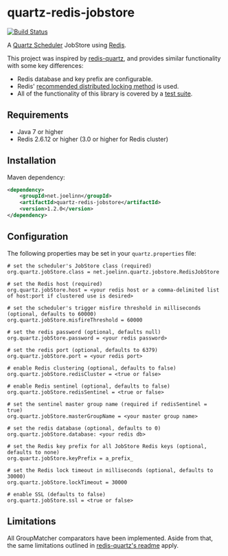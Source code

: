 quartz-redis-jobstore
=====================

[![Build Status](https://secure.travis-ci.org/jlinn/quartz-redis-jobstore.png?branch=master)](http://travis-ci.org/jlinn/quartz-redis-jobstore)

A [Quartz Scheduler](http://quartz-scheduler.org/) JobStore using [Redis](http://redis.io).

This project was inspired by [redis-quartz](https://github.com/RedisLabs/redis-quartz), and provides similar functionality with some key differences:

* Redis database and key prefix are configurable.
* Redis' [recommended distributed locking method](http://redis.io/topics/distlock) is used.
* All of the functionality of this library is covered by a [test suite](https://github.com/jlinn/quartz-redis-jobstore/tree/master/src/test/java/net/joelinn/quartz).

## Requirements
* Java 7 or higher
* Redis 2.6.12 or higher (3.0 or higher for Redis cluster)

## Installation
Maven dependency:
```xml
<dependency>
    <groupId>net.joelinn</groupId>
    <artifactId>quartz-redis-jobstore</artifactId>
    <version>1.2.0</version>
</dependency>
```

## Configuration
The following properties may be set in your `quartz.properties` file:
```
# set the scheduler's JobStore class (required)
org.quartz.jobStore.class = net.joelinn.quartz.jobstore.RedisJobStore

# set the Redis host (required)
org.quartz.jobStore.host = <your redis host or a comma-delimited list of host:port if clustered use is desired>

# set the scheduler's trigger misfire threshold in milliseconds (optional, defaults to 60000)
org.quartz.jobStore.misfireThreshold = 60000

# set the redis password (optional, defaults null)
org.quartz.jobStore.password = <your redis password>

# set the redis port (optional, defaults to 6379)
org.quartz.jobStore.port = <your redis port>

# enable Redis clustering (optional, defaults to false)
org.quartz.jobStore.redisCluster = <true or false> 

# enable Redis sentinel (optional, defaults to false)
org.quartz.jobStore.redisSentinel = <true or false>

# set the sentinel master group name (required if redisSentinel = true)
org.quartz.jobStore.masterGroupName = <your master group name>

# set the redis database (optional, defaults to 0)
org.quartz.jobStore.database: <your redis db>

# set the Redis key prefix for all JobStore Redis keys (optional, defaults to none)
org.quartz.jobStore.keyPrefix = a_prefix_

# set the Redis lock timeout in milliseconds (optional, defaults to 30000)
org.quartz.jobStore.lockTimeout = 30000

# enable SSL (defaults to false)
org.quartz.jobStore.ssl = <true or false>
```

## Limitations
All GroupMatcher comparators have been implemented. 
Aside from that, the same limitations outlined in [redis-quartz's readme](https://github.com/RedisLabs/redis-quartz#limitations) apply.
